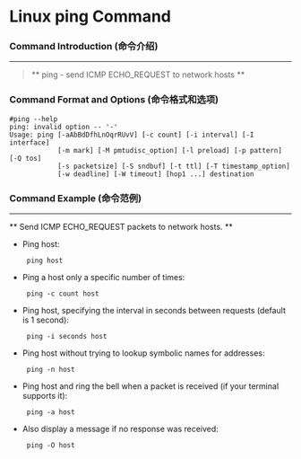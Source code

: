 # Linux ping Command
### Command Introduction (命令介绍)
-------------------
> ** ping - send ICMP ECHO_REQUEST to network hosts **

### Command Format and Options (命令格式和选项)
```
#ping --help
ping: invalid option -- '-'
Usage: ping [-aAbBdDfhLnOqrRUvV] [-c count] [-i interval] [-I interface]
            [-m mark] [-M pmtudisc_option] [-l preload] [-p pattern] [-Q tos]
            [-s packetsize] [-S sndbuf] [-t ttl] [-T timestamp_option]
            [-w deadline] [-W timeout] [hop1 ...] destination

```
### Command Example (命令范例)
-------------------
** Send ICMP ECHO_REQUEST packets to network hosts. ** 

- Ping host:

  ` ping host`

- Ping a host only a specific number of times:

  ` ping -c count host`

- Ping host, specifying the interval in seconds between requests (default is 1 second):

  ` ping -i seconds host`

- Ping host without trying to lookup symbolic names for addresses:

  ` ping -n host`

- Ping host and ring the bell when a packet is received (if your terminal supports it):

  ` ping -a host`

- Also display a message if no response was received:

  ` ping -O host`



